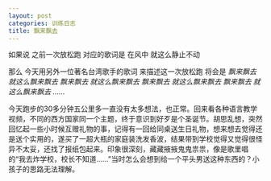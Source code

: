```yaml
---
layout: post
categories: 训练日志
title: 飘来飘去
---
```


如果说
之前一次放松跑
对应的歌词是
在风中
就这么静止不动

那么
今天用另外一位著名台湾歌手的歌词
来描述这一次放松跑
将会是
*飘来飘去
就这么飘来飘去
飘来飘去
就这么飘来飘去
飘来飘去
就这么飘来飘去
飘来飘去
就这么飘来飘去
……*

今天跑步的30多分钟五公里多一直没有太多想法，也正常。回来看各种语言教学视频，不同的西方国家同一个主题，终于意识到好歹是个圣诞节。胡思乱想，突然回忆起一些小时候互赠礼物的事，记得有一回给同桌送生日礼物，想来想去觉得还是送个实用的，遂买了一超大瓶的家庭装洗发香波，结果带到学校觉得又觉得很怪异不太妥，还找了报纸包起来。印象很深刻，藏藏掖掖鬼鬼祟祟，像是歌里唱的“我去炸学校，校长不知道……”当时怎么会想到给一个平头男送这种东西的？小孩子的思路无法理解。
